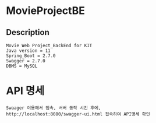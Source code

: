 # MovieProjectBE
## Description
```
Movie Web Project_BackEnd for KIT
Java version = 11
Spring_Boot = 2.7.0
Swagger = 2.7.0
DBMS = MySQL
```

# API 명세
```
Swaager 이용해서 접속, 서버 동작 시킨 후에,
http://localhost:8080/swagger-ui.html 접속하여 API명세 확인
```
